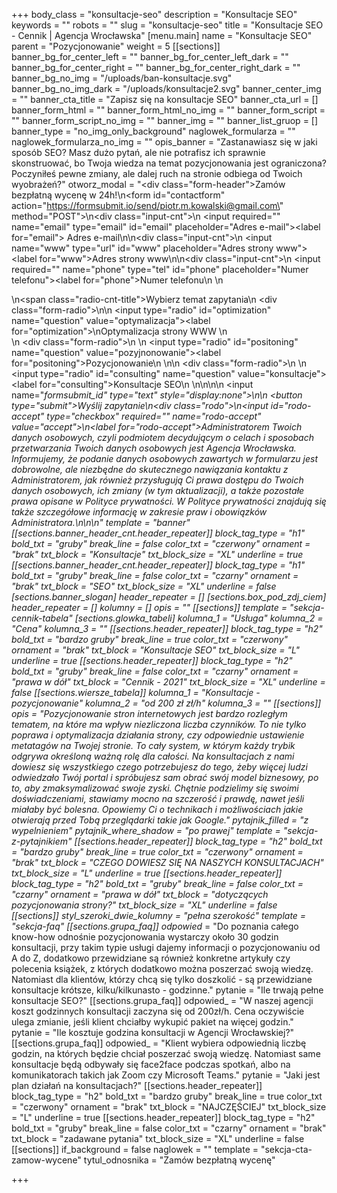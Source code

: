 +++
body_class = "konsultacje-seo"
description = "Konsultacje SEO"
keywords = ""
robots = ""
slug = "konsultacje-seo"
title = "Konsultacje SEO - Cennik | Agencja Wrocławska"
[menu.main]
name = "Konsultacje SEO"
parent = "Pozycjonowanie"
weight = 5
[[sections]]
banner_bg_for_center_left = ""
banner_bg_for_center_left_dark = ""
banner_bg_for_center_right = ""
banner_bg_for_center_right_dark = ""
banner_bg_no_img = "/uploads/ban-konsultacje.svg"
banner_bg_no_img_dark = "/uploads/konsultacje2.svg"
banner_center_img = ""
banner_cta_title = "Zapisz się na konsultacje SEO"
banner_cta_url = []
banner_form_html = ""
banner_form_html_no_img = ""
banner_form_script = ""
banner_form_script_no_img = ""
banner_img = ""
banner_list_gruop = []
banner_type = "no_img_only_background"
naglowek_formularza = ""
naglowek_formularza_no_img = ""
opis_banner = "Zastanawiasz się w jaki sposób SEO? Masz dużo pytań, ale nie potrafisz ich sprawnie skonstruować, bo Twoja wiedza na temat pozycjonowania jest ograniczona? Poczyniłeś pewne zmiany, ale dalej ruch na stronie odbiega od Twoich wyobrażeń?"
otworz_modal = "<div class=\"form-header\">Zamów bezpłatną wycenę w 24h!</div>\n<form id=\"contactform\" action=\"https://formsubmit.io/send/piotr.m.kowalski@gmail.com\" method=\"POST\">\n<div class=\"input-cnt\">\n <input required=\"\" name=\"email\" type=\"email\" id=\"email\" placeholder=\"Adres e-mail\"><label for=\"email\"> Adres e-mail</label>\n</div>\n<div class=\"input-cnt\">\n    <input name=\"www\" type=\"url\" id=\"www\" placeholder=\"Adres strony www\"><label for=\"www\">Adres strony www</label>\n</div>\n<div class=\"input-cnt\">\n    <input required=\"\" name=\"phone\" type=\"tel\" id=\"phone\" placeholder=\"Numer telefonu\"><label for=\"phone\">Numer telefonu</label>\n   </div>\n   <div>\n<span class=\"radio-cnt-title\">Wybierz temat zapytania</span>\n <div class=\"form-radio\">\n\n  <input type=\"radio\" id=\"optimization\" name=\"question\" value=\"optymalizacja\"><label for=\"optimization\">\nOptymalizacja strony WWW </label>\n</div>\n <div class=\"form-radio\">\n \n  <input type=\"radio\" id=\"positoning\" name=\"question\" value=\"pozyjnonowanie\"><label for=\"positoning\">Pozycjonowanie\n </label>\n</div>\n <div class=\"form-radio\">\n \n  <input type=\"radio\" id=\"consulting\" name=\"question\" value=\"konsultacje\"><label for=\"consulting\">Konsultacje SEO\n </label>\n</div>\n</div>\n\n    <input name=\"_formsubmit_id\" type=\"text\" style=\"display:none\">\n\n    <button type=\"submit\">Wyślij zapytanie</button>\n<div class=\"rodo\">\n<input id=\"rodo-accept\" type=\"checkbox\" required=\"\" name=\"rodo-accept\" value=\"accept\">\n<label for=\"rodo-accept\">Administratorem Twoich danych osobowych, czyli podmiotem decydującym o celach i sposobach przetwarzania Twoich danych osobowych jest Agencja Wrocławska. Informujemy, że podanie danych osobowych zawartych w formularzu jest dobrowolne, ale niezbędne do skutecznego nawiązania kontaktu z Administratorem, jak również przysługują Ci prawa dostępu do Twoich danych osobowych, ich zmiany (w tym aktualizacji), a także pozostałe prawa opisane w Polityce prywatności. W Polityce prywatności znajdują się także szczegółowe informację w zakresie praw i obowiązków Administratora.\n</label>\n</div>\n</form>"
template = "banner"
[[sections.banner_header_cnt.header_repeater]]
block_tag_type = "h1"
bold_txt = "gruby"
break_line = false
color_txt = "czerwony"
ornament = "brak"
txt_block = "Konsultacje"
txt_block_size = "XL"
underline = true
[[sections.banner_header_cnt.header_repeater]]
block_tag_type = "h1"
bold_txt = "gruby"
break_line = false
color_txt = "czarny"
ornament = "brak"
txt_block = "SEO"
txt_block_size = "XL"
underline = false
[sections.banner_slogan]
header_repeater = []
[sections.box_pod_zdj_ciem]
header_repeater = []
kolumny = []
opis = ""
[[sections]]
template = "sekcja-cennik-tabela"
[sections.glowka_tabeli]
kolumna_1 = "Usługa"
kolumna_2 = "Cena"
kolumna_3 = ""
[[sections.header_repeater]]
block_tag_type = "h2"
bold_txt = "bardzo gruby"
break_line = true
color_txt = "czerwony"
ornament = "brak"
txt_block = "Konsultacje SEO"
txt_block_size = "L"
underline = true
[[sections.header_repeater]]
block_tag_type = "h2"
bold_txt = "gruby"
break_line = false
color_txt = "czarny"
ornament = "prawa w dół"
txt_block = "Cennik - 2021"
txt_block_size = "XL"
underline = false
[[sections.wiersze_tabela]]
kolumna_1 = "Konsultacje - pozycjonowanie"
kolumna_2 = "od 200 zł zł/h"
kolumna_3 = ""
[[sections]]
opis = "Pozycjonowanie stron internetowych jest bardzo rozległym tematem, na które ma wpływ niezliczona liczba czynników. To nie tylko poprawa i optymalizacja działania strony, czy odpowiednie ustawienie metatagów na Twojej stronie. To cały system, w którym każdy trybik odgrywa określoną ważną rolę dla całości. Na konsultacjach z nami dowiesz się wszystkiego czego potrzebujesz do tego, żeby więcej ludzi odwiedzało Twój portal i spróbujesz sam obrać swój model biznesowy, po to, aby zmaksymalizować swoje zyski. Chętnie podzielimy się swoimi doświadczeniami, stawiamy mocno na szczerość i prawdę, nawet jeśli miałaby być bolesna. Opowiemy Ci o technikach i możliwościach jakie otwierają przed Tobą przeglądarki takie jak Google."
pytajnik_filled = "z wypelnieniem"
pytajnik_where_shadow = "po prawej"
template = "sekcja-z-pytajnikiem"
[[sections.header_repeater]]
block_tag_type = "h2"
bold_txt = "bardzo gruby"
break_line = true
color_txt = "czerwony"
ornament = "brak"
txt_block = "CZEGO DOWIESZ SIĘ NA NASZYCH KONSULTACJACH"
txt_block_size = "L"
underline = true
[[sections.header_repeater]]
block_tag_type = "h2"
bold_txt = "gruby"
break_line = false
color_txt = "czarny"
ornament = "prawa w dół"
txt_block = "dotyczących pozycjonowania strony?"
txt_block_size = "XL"
underline = false
[[sections]]
styl_szeroki_dwie_kolumny = "pełna szerokość"
template = "sekcja-faq"
[[sections.grupa_faq]]
odpowied_ = "Do poznania całego know-how odnośnie pozycjonowania wystarczy około 30 godzin konsultacji, przy takim typie usługi dajemy informacji o pozycjonowaniu od A do Z, dodatkowo przewidziane są również konkretne artykuły czy polecenia książek, z których dodatkowo można poszerzać swoją wiedzę. Natomiast dla klientów, którzy chcą się tylko doszkolić - są przewidziane konsultacje krótsze, kilku/kilkunasto - godzinne."
pytanie = "Ile trwają pełne konsultacje SEO?"
[[sections.grupa_faq]]
odpowied_ = "W naszej agencji koszt godzinnych konsultacji zaczyna się od 200zł/h. Cena oczywiście ulega zmianie, jeśli klient chciałby wykupić pakiet na więcej godzin."
pytanie = "Ile kosztuje godzina konsultacji w Agencji Wrocławskiej?"
[[sections.grupa_faq]]
odpowied_ = "Klient wybiera odpowiednią liczbę godzin, na których będzie chciał poszerzać swoją wiedzę. Natomiast same konsultacje będą odbywały się face2face podczas spotkań, albo na komunikatorach takich jak Zoom czy Microsoft Teams."
pytanie = "Jaki jest plan działań na konsultacjach?"
[[sections.header_repeater]]
block_tag_type = "h2"
bold_txt = "bardzo gruby"
break_line = true
color_txt = "czerwony"
ornament = "brak"
txt_block = "NAJCZĘŚCIEJ"
txt_block_size = "L"
underline = true
[[sections.header_repeater]]
block_tag_type = "h2"
bold_txt = "gruby"
break_line = false
color_txt = "czarny"
ornament = "brak"
txt_block = "zadawane pytania"
txt_block_size = "XL"
underline = false
[[sections]]
if_background = false
naglowek = ""
template = "sekcja-cta-zamow-wycene"
tytul_odnosnika = "Zamów bezpłatną wycenę"

+++
